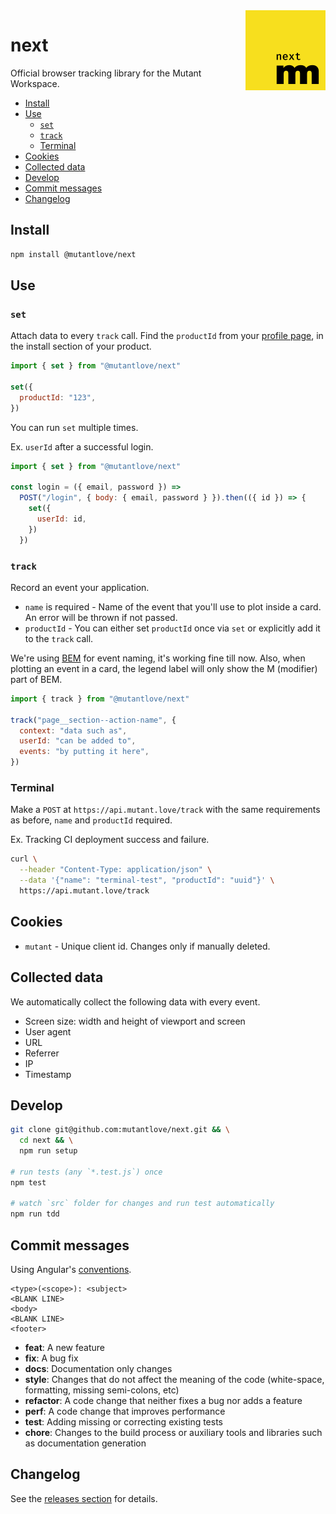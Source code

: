 <!-- markdownlint-disable first-line-h1 line-length no-inline-html -->

<img src="src/logo.png" style="width: 128px; float: right; margin-left: 30px;"/>

# next

Official browser tracking library for the Mutant Workspace.

<!-- vim-markdown-toc GFM -->

* [Install](#install)
* [Use](#use)
  * [`set`](#set)
  * [`track`](#track)
  * [Terminal](#terminal)
* [Cookies](#cookies)
* [Collected data](#collected-data)
* [Develop](#develop)
* [Commit messages](#commit-messages)
* [Changelog](#changelog)

<!-- vim-markdown-toc -->

## Install

```bash
npm install @mutantlove/next
```

## Use

### `set`

Attach data to every `track` call. Find the `productId` from your [profile page](https://getmutant.com/me), in the install section of your product.

```js
import { set } from "@mutantlove/next"

set({
  productId: "123",
})
```

You can run `set` multiple times.

Ex. `userId` after a successful login.

```js
import { set } from "@mutantlove/next"

const login = ({ email, password }) =>
  POST("/login", { body: { email, password } }).then(({ id }) => {
    set({
      userId: id,
    })
  })
```

### `track`

Record an event your application.

* `name` is required - Name of the event that you'll use to plot inside a card. An error will be thrown if not passed.
* `productId` - You can either set `productId` once via `set` or explicitly add it to the `track` call.

We're using [BEM](http://getbem.com/naming) for event naming, it's working fine till now. Also, when plotting an event in a card, the legend label will only show the M (modifier) part of BEM.

```js
import { track } from "@mutantlove/next"

track("page__section--action-name", {
  context: "data such as",
  userId: "can be added to",
  events: "by putting it here",
})
```

### Terminal

Make a `POST` at `https://api.mutant.love/track` with the same requirements as before, `name` and `productId` required.

Ex. Tracking CI deployment success and failure.

```bash
curl \
  --header "Content-Type: application/json" \
  --data '{"name": "terminal-test", "productId": "uuid"}' \
  https://api.mutant.love/track
```

## Cookies

* `mutant` - Unique client id. Changes only if manually deleted.

## Collected data

We automatically collect the following data with every event.

* Screen size: width and height of viewport and screen
* User agent
* URL
* Referrer
* IP
* Timestamp

## Develop

```bash
git clone git@github.com:mutantlove/next.git && \
  cd next && \
  npm run setup

# run tests (any `*.test.js`) once
npm test

# watch `src` folder for changes and run test automatically
npm run tdd
```

## Commit messages

Using Angular's [conventions](https://github.com/angular/angular.js/blob/master/DEVELOPERS.md#-git-commit-guidelines).

```text
<type>(<scope>): <subject>
<BLANK LINE>
<body>
<BLANK LINE>
<footer>
```

* **feat**: A new feature
* **fix**: A bug fix
* **docs**: Documentation only changes
* **style**: Changes that do not affect the meaning of the code (white-space, formatting, missing semi-colons, etc)
* **refactor**: A code change that neither fixes a bug nor adds a feature
* **perf**: A code change that improves performance
* **test**: Adding missing or correcting existing tests
* **chore**: Changes to the build process or auxiliary tools and libraries such as documentation generation

## Changelog

See the [releases section](https://github.com/mutantlove/next/releases) for details.
